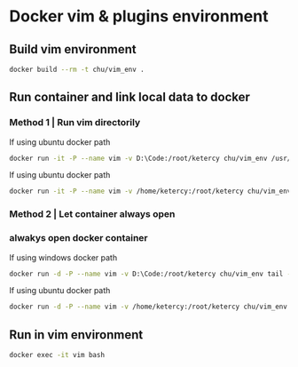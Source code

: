 # Docker vim & plugins environment

## Build vim environment
```bash
docker build --rm -t chu/vim_env .
```

## Run container and link local data to docker
### Method 1 | Run vim directorily
If using ubuntu docker path
```bash
docker run -it -P --name vim -v D:\Code:/root/ketercy chu/vim_env /usr/bin/vim
```
If using ubuntu docker path
```bash
docker run -it -P --name vim -v /home/ketercy:/root/ketercy chu/vim_env /usr/bin/vim
```
### Method 2 | Let container always open
### alwakys open docker container
If using windows docker path
```bash
docker run -d -P --name vim -v D:\Code:/root/ketercy chu/vim_env tail -f /dev/null
```
If using ubuntu docker path
```bash
docker run -d -P --name vim -v /home/ketercy:/root/ketercy chu/vim_env tail -f /dev/null
```
## Run in vim environment
```bash
docker exec -it vim bash
```
